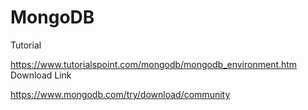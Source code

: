 # MongoDB
Tutorial

https://www.tutorialspoint.com/mongodb/mongodb_environment.htm
Download Link

https://www.mongodb.com/try/download/community
